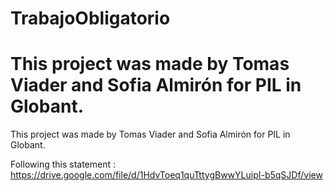 # TrabajoObligatorio
This project was made by Tomas Viader and Sofia Almirón for PIL in Globant.
=======

This project was made by Tomas Viader and Sofia Almirón for PIL in Globant.

Following this statement : https://drive.google.com/file/d/1HdvToeq1quTttygBwwYLuipI-b5qSJDf/view

